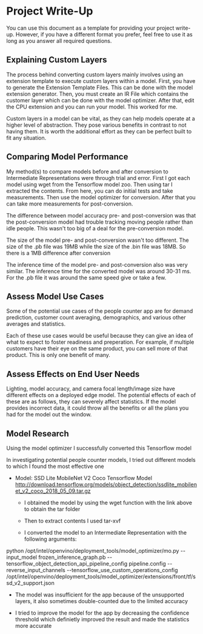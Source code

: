 # Project Write-Up

You can use this document as a template for providing your project write-up. However, if you
have a different format you prefer, feel free to use it as long as you answer all required
questions.

## Explaining Custom Layers

The process behind converting custom layers mainly involves using an extension template to execute custom layers within a model. First, you have to generate the Extension Template Files. This can be done with the model extension generator. Then, you must create an IR File which contains the customer layer which can be done with the model optimizer. After that, edit the CPU extension and you can run your model. This worked for me.

Custom layers in a model can be vital, as they can help models operate at a higher level of abstraction. They pose various benefits in contrast to not having them. It is worth the additional effort as they can be perfect built to fit any situation.

## Comparing Model Performance

My method(s) to compare models before and after conversion to Intermediate Representations were through trial and error. First I got each model using wget from the Tensorflow model zoo. Then using tar I extracted the contents. From here, you can do initial tests and take measurements. Then use the model optimizer for conversion. After that you can take more measurements for post-conversion. 

The difference between model accuracy pre- and post-conversion was that the post-conversion model had trouble tracking moving people rather than idle people. This wasn't too big of a deal for the pre-conversion model.

The size of the model pre- and post-conversion wasn't too different. The size of the .pb file was 19MB while the size of the .bin file was 18MB. So there is a 1MB difference after conversion

The inference time of the model pre- and post-conversion also was very similar. The inference time for the converted model was around 30-31 ms. For the .pb file it was around the same speed give or take a few. 

## Assess Model Use Cases

Some of the potential use cases of the people counter app are for demand prediction, customer count averaging, demographics, and various other averages and statistics.

Each of these use cases would be useful because they can give an idea of what to expect to foster readiness and preperation. For example, if multiple customers have their eye on the same product, you can sell more of that product. This is only one benefit of many.

## Assess Effects on End User Needs

Lighting, model accuracy, and camera focal length/image size have different effects on a
deployed edge model. The potential effects of each of these are as follows, they can severely affect statistics. If the model provides incorrect data, it could throw all the benefits or all the plans you had for the model out the window. 
## Model Research

Using the model optimizer I successfully converted this Tensorflow model

In investigating potential people counter models, I tried out different models to which I found the most effective one



- Model: SSD Lite MobileNet V2 Coco Tensorflow Model  http://download.tensorflow.org/models/object_detection/ssdlite_mobilenet_v2_coco_2018_05_09.tar.gz 
  - I obtained the model by using the wget function with the link above to obtain the tar folder
  
  - Then to extract contents I used tar-xvf
  
  - I converted the model to an Intermediate Representation with the following arguments:
  
python /opt/intel/openvino/deployment_tools/model_optimizer/mo.py --input_model frozen_inference_graph.pb --tensorflow_object_detection_api_pipeline_config pipeline.config --reverse_input_channels --tensorflow_use_custom_operations_config /opt/intel/openvino/deployment_tools/model_optimizer/extensions/front/tf/ssd_v2_support.json
  
  - The model was insufficient for the app because of the unsupported layers, it also sometimes double-counted due to the limited accuracy
  
  - I tried to improve the model for the app by decreasing the confidence threshold which definietly improved the result and made the statistics more accurate
  
